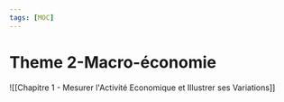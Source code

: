 ```yaml
---
tags: [MOC] 
---
```


# Theme 2-Macro-économie
![[Chapitre 1 - Mesurer l'Activité Economique et Illustrer ses Variations]]